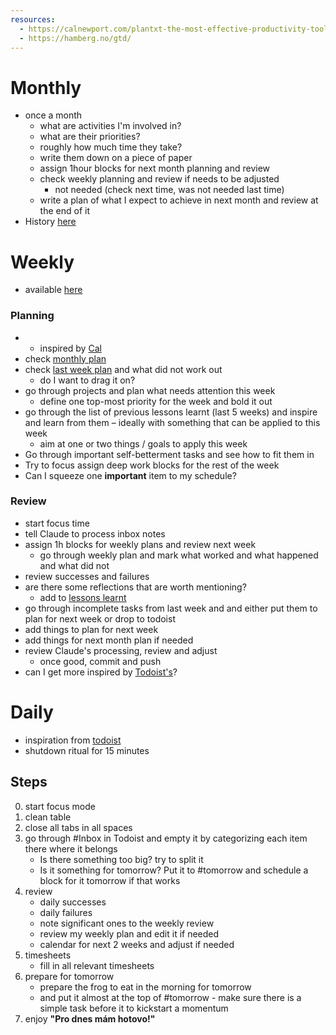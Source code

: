 ```yaml
---
resources:
  - https://calnewport.com/plantxt-the-most-effective-productivity-tool-that-youve-never-heard-of/
  - https://hamberg.no/gtd/
---
```

# Monthly
- once a month
	- what are activities I'm involved in?
	- what are their priorities?
	- roughly how much time they take?
	- write them down on a piece of paper
	- assign 1hour blocks for next month planning and review
	- check weekly planning and review if needs to be adjusted
		- not needed (check next time, was not needed last time)
	- write a plan of what I expect to achieve in next month and review at the end of it
- History [here](https://docs.google.com/document/d/1ancN_R9ajIWRfatP1-e8bvIDxuE-geb94QEMWX_ryBw/edit?tab=t.0#heading=h.3y0xvt5xbbdh)
# Weekly
- available [here](https://docs.google.com/document/d/1nJE5iGa9NmfpYFH8jHvW_XKj4s9JB923VJPrvS2GeGQ/edit?tab=t.0#heading=h.1uy9rrwn1sin) 
### Planning
- - inspired by [Cal](https://calnewport.com/plantxt-the-most-effective-productivity-tool-that-youve-never-heard-of/)
- check [monthly plan](https://docs.google.com/document/d/1ancN_R9ajIWRfatP1-e8bvIDxuE-geb94QEMWX_ryBw/edit?tab=t.0#heading=h.8kvcbmns5nyc)
- check [last week plan](https://docs.google.com/document/d/1nJE5iGa9NmfpYFH8jHvW_XKj4s9JB923VJPrvS2GeGQ/edit?tab=t.0#heading=h.2warsxnxikjt) and what did not work out
	- do I want to drag it on?
- go through projects and plan what needs attention this week
	- define one top-most priority for the week and bold it out
- go through the list of previous lessons learnt (last 5 weeks) and inspire and learn from them – ideally with something that can be applied to this week
	- aim at one or two things / goals to apply this week
- Go through important self-betterment tasks and see how to fit them in
- Try to focus assign deep work blocks for the rest of the week
- Can I squeeze one **important** item to my schedule?
### Review
- start focus time
- tell Claude to process inbox notes
- assign 1h blocks for weekly plans and review next week
	- go through weekly plan and mark what worked and what happened and what did not
- review successes and failures
- are there some reflections that are worth mentioning?
	- add to [lessons learnt](https://docs.google.com/document/d/1osFt0K5-JgpnrylTbsdDNvtcjI2beR-VD2HMYufPy1I/edit?tab=t.0)
- go through incomplete tasks from last week and and either put them to plan for next week or drop to todoist
- add things to plan for next week
- add things for next month plan if needed
- review Claude's processing, review and adjust
	- once good, commit and push
- can I get more inspired by [Todoist's](https://www.todoist.com/cs/productivity-methods/weekly-review)?
# Daily
- inspiration from [todoist](https://www.todoist.com/cs/inspiration/end-work-day)
- shutdown ritual for 15 minutes
## Steps
0. start focus mode
1. clean table
2. close all tabs in all spaces
3. go through #Inbox in Todoist and empty it by categorizing each item there where it belongs
	- Is there something too big? try to split it
	- Is it something for tomorrow? Put it to #tomorrow and schedule a block for it tomorrow if that works
4. review
	- daily successes
	- daily failures
	- note significant ones to the weekly review
	- review my weekly plan and edit it if needed
	- calendar for next 2 weeks and adjust if needed
5. timesheets
   - fill in all relevant timesheets
6. prepare for tomorrow
	- prepare the frog to eat in the morning for tomorrow
	- and put it almost at the top of #tomorrow - make sure there is a simple task before it to kickstart a momentum
7. enjoy **"Pro dnes mám hotovo!"**